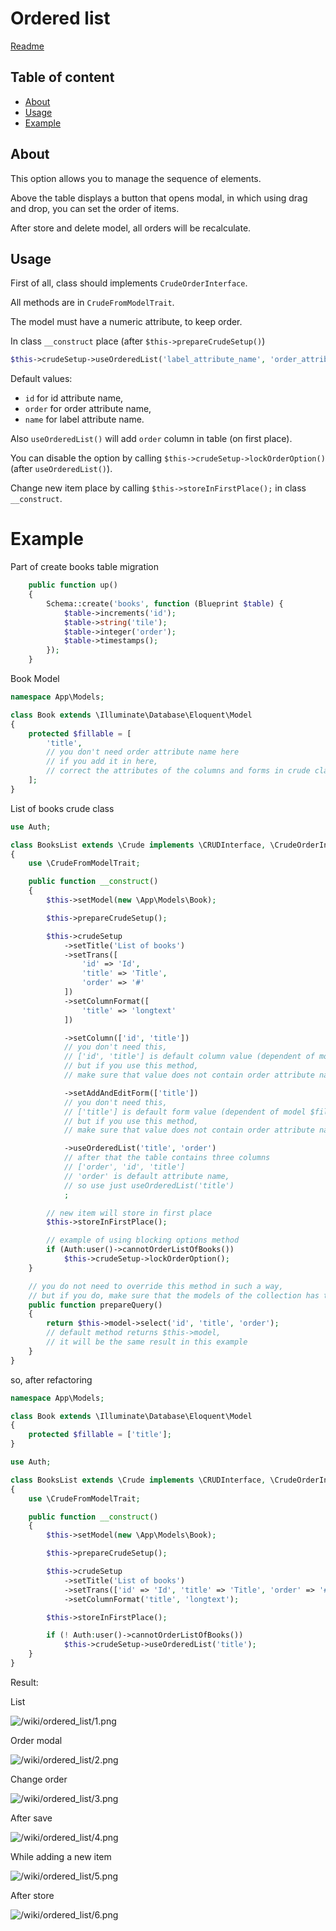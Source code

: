 # Ordered list

[Readme](../README.md)

## Table of content
- [About](#about)
- [Usage](#usage)
- [Example](#example)

## About

This option allows you to manage the sequence of elements.

Above the table displays a button that opens modal, in which using drag and drop, you can set the order of items.

After store and delete model, all orders will be recalculate.

## Usage

First of all, class should implements `CrudeOrderInterface`.

All methods are in `CrudeFromModelTrait`.

The model must have a numeric attribute, to keep order.

In class `__construct` place (after `$this->prepareCrudeSetup()`)

```php
$this->crudeSetup->useOrderedList('label_attribute_name', 'order_attribute_name', 'id_attribute_name');
```

Default values:
* `id` for id attribute name,
* `order` for order attribute name,
* `name` for label attribute name.

Also `useOrderedList()` will add `order` column in table (on first place).

You can disable the option by calling `$this->crudeSetup->lockOrderOption()` (after `useOrderedList()`).

Change new item place by calling `$this->storeInFirstPlace();` in class `__construct`.

# Example

Part of create books table migration

```php
    public function up()
    {
        Schema::create('books', function (Blueprint $table) {
            $table->increments('id');
            $table->string('tile');
            $table->integer('order');
            $table->timestamps();
        });
    }
```

Book Model

```php
namespace App\Models;

class Book extends \Illuminate\Database\Eloquent\Model
{
    protected $fillable = [
        'title',
        // you don't need order attribute name here
        // if you add it in here,
        // correct the attributes of the columns and forms in crude class
    ];
}
```

List of books crude class

```php
use Auth;

class BooksList extends \Crude implements \CRUDInterface, \CrudeOrderInterface
{
    use \CrudeFromModelTrait;

    public function __construct()
    {
        $this->setModel(new \App\Models\Book);

        $this->prepareCrudeSetup();

        $this->crudeSetup
            ->setTitle('List of books')
            ->setTrans([
                'id' => 'Id',
                'title' => 'Title',
                'order' => '#'
            ])
            ->setColumnFormat([
                'title' => 'longtext'
            ])

            ->setColumn(['id', 'title'])
            // you don't need this,
            // ['id', 'title'] is default column value (dependent of model $fillable),
            // but if you use this method,
            // make sure that value does not contain order attribute name

            ->setAddAndEditForm(['title'])
            // you don't need this,
            // ['title'] is default form value (dependent of model $fillable),
            // but if you use this method,
            // make sure that value does not contain order attribute name

            ->useOrderedList('title', 'order')
            // after that the table contains three columns
            // ['order', 'id', 'title']
            // 'order' is default attribute name,
            // so use just useOrderedList('title')
            ;

        // new item will store in first place
        $this->storeInFirstPlace();

        // example of using blocking options method
        if (Auth:user()->cannotOrderListOfBooks())
            $this->crudeSetup->lockOrderOption();
    }

    // you do not need to override this method in such a way,
    // but if you do, make sure that the models of the collection has the required attributes
    public function prepareQuery()
    {
        return $this->model->select('id', 'title', 'order');
        // default method returns $this->model,
        // it will be the same result in this example
    }
}
```

so, after refactoring

```php
namespace App\Models;

class Book extends \Illuminate\Database\Eloquent\Model
{
    protected $fillable = ['title'];
}
```

```php
use Auth;

class BooksList extends \Crude implements \CRUDInterface, \CrudeOrderInterface
{
    use \CrudeFromModelTrait;

    public function __construct()
    {
        $this->setModel(new \App\Models\Book);

        $this->prepareCrudeSetup();

        $this->crudeSetup
            ->setTitle('List of books')
            ->setTrans(['id' => 'Id', 'title' => 'Title', 'order' => '#'])
            ->setColumnFormat('title', 'longtext');

        $this->storeInFirstPlace();

        if (! Auth:user()->cannotOrderListOfBooks())
            $this->crudeSetup->useOrderedList('title');
    }
}
```

Result:

List

![/wiki/ordered_list/1.png](/wiki/ordered_list/1.png "List")

Order modal

![/wiki/ordered_list/2.png](/wiki/ordered_list/2.png "Order modal")

Change order

![/wiki/ordered_list/3.png](/wiki/ordered_list/3.png "Change order")

After save

![/wiki/ordered_list/4.png](/wiki/ordered_list/4.png "After save")

While adding a new item

![/wiki/ordered_list/5.png](/wiki/ordered_list/5.png "While adding a new item")

After store

![/wiki/ordered_list/6.png](/wiki/ordered_list/6.png "After store")
